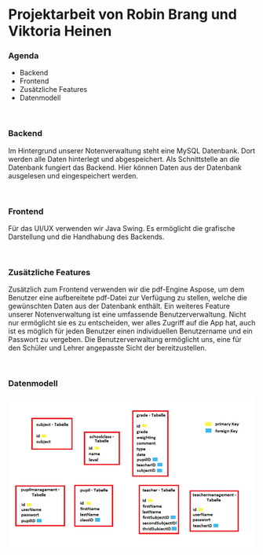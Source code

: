 # Projektarbeit von Robin Brang und Viktoria Heinen

### Agenda 
- Backend
- Frontend
- Zusätzliche Features
- Datenmodell


&nbsp;


### Backend
Im Hintergrund unserer Notenverwaltung steht eine MySQL Datenbank. Dort werden alle Daten hinterlegt und abgespeichert. 
Als Schnittstelle an die Datenbank fungiert das Backend. Hier können Daten aus der Datenbank ausgelesen und eingespeichert werden. 


&nbsp;


### Frontend
Für das UI/UX verwenden wir Java Swing. Es ermöglicht die grafische Darstellung und die Handhabung des Backends. 
 

&nbsp;


### Zusätzliche Features 
Zusätzlich zum Frontend verwenden wir die pdf-Engine Aspose, um dem Benutzer eine aufbereitete pdf-Datei zur Verfügung zu stellen, welche die gewünschten Daten aus der Datenbank enthält.
Ein weiteres Feature unserer Notenverwaltung ist eine umfassende Benutzerverwaltung. Nicht nur ermöglicht sie es zu entscheiden, wer alles Zugriff auf die App hat, auch ist es möglich für jeden Benutzer einen individuellen Benutzername und ein Passwort zu vergeben.
Die Benutzerverwaltung ermöglicht uns, eine für den Schüler und Lehrer angepasste Sicht der bereitzustellen. 


&nbsp;


### Datenmodell

![datamodell_Projektarbeit.png](./datamodell_Projektarbeit.png)

